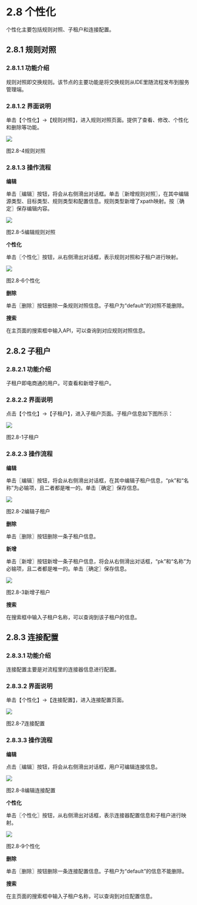 # 2.8 个性化

个性化主要包括规则对照、子租户和连接配置。

## 2.8.1 规则对照

### 2.8.1.1 功能介绍

规则对照即交换规则。该节点的主要功能是将交换规则从IDE里随流程发布到服务管理端。

### 2.8.1.2 界面说明

单击【个性化】→【规则对照】，进入规则对照页面。提供了查看、修改、个性化和删除等功能。

![](/assets/5-/8/image186.png)
 
图2.8-4规则对照

### 2.8.1.3 操作流程

**编辑**

单击〖编辑〗按钮，将会从右侧滑出对话框。单击〖新增规则对照〗，在其中编辑源类型、目标类型、规则类型和配置信息。规则类型新增了xpath映射。按〖确定〗保存编辑内容。

![](/assets/5-/8/image181.png)
 
图2.8-5编辑规则对照

**个性化**

单击〖个性化〗按钮，从右侧滑出对话框，表示规则对照和子租户进行映射。

![](/assets/5-/8/image182.png)

 
图2.8-6个性化

**删除**

单击〖删除〗按钮删除一条规则对照信息。子租户为“default”的对照不能删除。

**搜索**

在主页面的搜索框中输入API，可以查询到对应规则对照信息。


## 2.8.2 子租户

### 2.8.2.1 功能介绍

子租户即电商通的用户。可查看和新增子租户。

### 2.8.2.2 界面说明

点击【个性化】→【子租户】，进入子租户页面。子租户信息如下图所示：

![](/assets/5-/8/image187.png)
 
图2.8-1子租户

### 2.8.2.3 操作流程

**编辑**

单击〖编辑〗按钮，将会从右侧滑出对话框，在其中编辑子租户信息，“pk”和“名称”为必输项，且二者都是唯一的。单击〖确定〗保存信息。

![](/assets/5-/8/image178.png)
 
图2.8-2编辑子租户

**删除**

单击〖删除〗按钮删除一条子租户信息。

**新增**

单击〖新增〗按钮新增一条子租户信息，将会从右侧滑出对话框，“pk”和“名称”为必输项，且二者都是唯一的。单击〖确定〗保存信息。

![](/assets/5-/8/image179.png)
 
图2.8-3新增子租户

**搜索**

在搜索框中输入子租户名称，可以查询到该子租户的信息。

## 2.8.3 连接配置

### 2.8.3.1 功能介绍

连接配置主要是对流程里的连接器信息进行配置。

### 2.8.3.2 界面说明

单击【个性化】→【连接配置】，进入连接配置页面。

![](/assets/5-/8/image183.png)
 
图2.8-7连接配置

### 2.8.3.3 操作流程

**编辑**

点击〖编辑〗按钮，将会从右侧滑出对话框，用户可编辑连接信息。

![](/assets/5-/8/image184.png)
 
图2.8-8编辑连接配置

**个性化**

单击〖个性化〗按钮，从右侧滑出对话框，表示连接器配置信息和子租户进行映射。

![](/assets/5-/8/image185.png)
 
图2.8-9个性化

**删除**

单击〖删除〗按钮删除一条连接配置信息。子租户为“default”的信息不能删除。

**搜索**

在主页面的搜索框中输入子租户名称，可以查询到对应配置信息。
